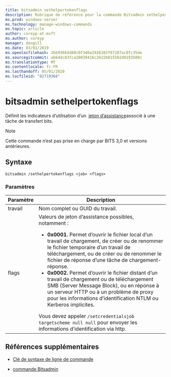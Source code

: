 ```yaml
---
title: bitsadmin sethelpertokenflags
description: Rubrique de référence pour la commande Bitsadmin sethelpertokenflags, qui définit les indicateurs d’utilisation d’un jeton d’assistance associé à une tâche de transfert BITS.
ms.prod: windows-server
ms.technology: manage-windows-commands
ms.topic: article
author: coreyp-at-msft
ms.author: coreyp
manager: dongill
ms.date: 03/01/2019
ms.openlocfilehash: 2bb93664d88c0f346e2926102f97287ac8fc35de
ms.sourcegitcommit: ab64dc83fca28039416c26226815502d0193500c
ms.translationtype: MT
ms.contentlocale: fr-FR
ms.lasthandoff: 05/01/2020
ms.locfileid: "82719368"
---
```

# <a name="bitsadmin-sethelpertokenflags"></a>bitsadmin sethelpertokenflags

Définit les indicateurs d’utilisation d’un  [jeton d’assistance](https://docs.microsoft.com/windows/win32/bits/helper-tokens-for-bits-transfer-jobs)associé à une tâche de transfert bits.

> [!NOTE]
> Cette commande n’est pas prise en charge par BITS 3,0 et versions antérieures.

## <a name="syntax"></a>Syntaxe

```
bitsadmin /sethelpertokenflags <job> <flags>
```

### <a name="parameters"></a>Paramètres

| Paramètre | Description |
| --------- | ----------- |
| travail | Nom complet ou GUID du travail. |
| flags | Valeurs de jeton d’assistance possibles, notamment :<ul><li>**0x0001.** Permet d’ouvrir le fichier local d’un travail de chargement, de créer ou de renommer le fichier temporaire d’un travail de téléchargement, ou de créer ou de renommer le fichier de réponse d’une tâche de chargement-réponse.</li><li>**0x0002.** Permet d’ouvrir le fichier distant d’un travail de chargement ou de téléchargement SMB (Server Message Block), ou en réponse à un serveur HTTP ou à un problème de proxy pour les informations d’identification NTLM ou Kerberos implicites.</li></ul>Vous devez appeler `/setcredentialsjob targetscheme null null` pour envoyer les informations d’identification via http. |

## <a name="additional-references"></a>Références supplémentaires

- [Clé de syntaxe de ligne de commande](command-line-syntax-key.md)

- [commande Bitsadmin](bitsadmin.md)
